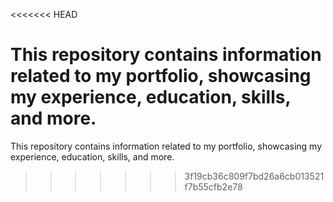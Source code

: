 <<<<<<< HEAD

This repository contains information related to my portfolio, showcasing my experience, education, skills, and more.
=======
This repository contains information related to my portfolio, showcasing my experience, education, skills, and more.
>>>>>>> 3f19cb36c809f7bd26a6cb013521f7b55cfb2e78
